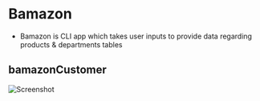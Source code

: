# Bamazon

* Bamazon is CLI app which takes user inputs to provide data regarding products & departments tables

## bamazonCustomer

![Screenshot](./bamazonCustomer.png)